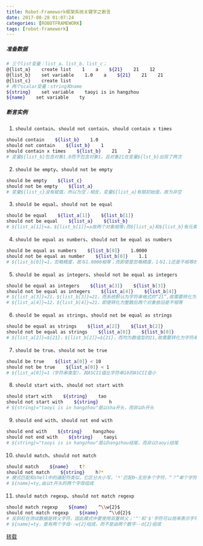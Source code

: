 ```yaml
---
title: Robot-Framework框架系统关键字之断言
date: 2017-08-28 01:07:24
categories: [ROBOTFRAMEWORK]
tags: [robot-framework]
---
```


##### 准备数据
```bash
# 三个list变量：list_a、list_b、list_c；
@{list_a}    create list    1    a    ${21}    21    12
@{list_b}    set variable    1.0    a    ${21}    21    21
@{list_c}    create list
# 两个scalar变量：string和name
${string}    set variable    taoyi is in hangzhou
${name}    set variable    ty
```

  <!--more-->

##### 断言实例
1. ``should contain``、``should not contain``、``should contain x times``
```bash
should contain    ${list_b}    1.0
should not contain    ${list_b}    1
should contain x times    ${list_b}    21    2
# 变量${list_b}包含对象1.0而不包含对象1，且对象21在变量${lst_b}出现了两次
```
2. ``should be empty``、``should not be empty``
```bash
should be empty    ${list_c}
should not be empty    ${list_a}
# 变量${list_c}没有赋值，所以为空；相反，变量${list_a}有赋初始值，故为非空
```
3. ``should be equal``、``should not be equal``
```bash
should be equal    ${list_a[1]}    ${list_b[1]}
should not be equal    ${list_a}    ${list_b}
# ${list_a[1]}=a，${list_b[1]}=a故两个对象相等;而${list_a}和${list_b}有元素不一致，这两个对象不相等
```
4. ``should be equal as numbers``、``should not be equal as numbers``
```bash
should be equal as numbers    ${list_b[0]}    1.0000
should not be equal as number    ${list_b[0]}    1.1
# ${list_b[0]}=1，忽略精度，故与1.0000相等；而即使是忽略精度，1与1.1还是不相等的
```
5. ``should be equal as integers``、``should not be equal as integers``
```bash
should be equal as integers    ${list_a[3]}    ${list_b[3]}
should not be equal as integers    ${list_a[4]}    ${list_b[4]}
# ${list_a[3]}=21，${list_b[3]}=21，而系统默认为字符串格式的“21”,故需要转化为整数类型，转化为整数后两个对象相等
# ${list_a[4]}=12，${list_b[4]}=21，即使转化为整数后两个对象依旧是不相等
```
6. ``should be equal as strings``、``should not be equal as strings``
```bash
should be equal as strings    ${list_a[2]}    ${list_b[2]}
should not be equal as strings    ${list_a[0]}    ${list_b[0]}
# ${list_a[2]}=${21}，${list_b[2]}=${21}，而均为数值型的21,故需要转化为字符串类型，转化为字符串后两个对象相等
```
7. ``should be true``、``should not be true``
```bash
should be true    ${list_a[0]} < 10
should not be true    ${list_a[0]} < 1
# ${list_a[0]}=1（字符串类型），其ASCII值比字符串10的ASCII值小
```
8. ``should start with``、``should not start with``
```bash
should start with    ${string}    tao
should not start with    ${string}    h
# ${string}="taoyi is in hangzhou"是以sha开头，而非以h开头
```
9. ``should end with``、``should not end with``
```bash
should end with    ${string}    hangzhou
should not end with    ${string}    taoyi
# ${string}="taoyi is in hangzhou"是以hangzhou结尾，而非以taoyi结尾
```
10. ``should match``、``should not match``
```bash
should match    ${name}    t?
should not match    ${string}    h?*
# 模式匹配和shell中的通配符类似，它区分大小写，'*'匹配0~无穷多个字符，“？”单个字符
# ${name}=ty,由以t开头的两个字母组成
```
11. ``should match regexp``、``should not match regexp``
```bash
should match regexp    ${name}    ^\\w{2}$
should not match regexp    ${name}    ^\\d{2}$
# 反斜杠在测试数据是转义字符，因此模式中要使用双重转义；'^'和'$'字符可以用来表示字符串的开头和结尾
# ${name}=ty，是有两个字母--w{2}组成，而不是由两个数字--d{2}组成
```


[转载](http://blog.sina.com.cn/s/blog_7f66d4ea0101k3fl.html)